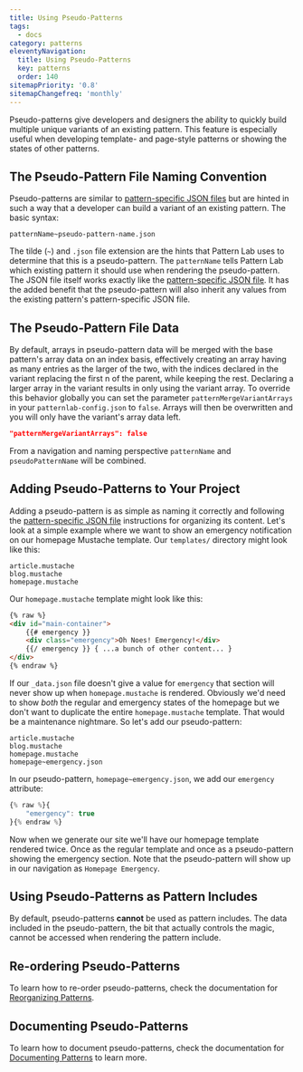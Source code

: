 ```yaml
---
title: Using Pseudo-Patterns
tags:
  - docs
category: patterns
eleventyNavigation:
  title: Using Pseudo-Patterns
  key: patterns
  order: 140
sitemapPriority: '0.8'
sitemapChangefreq: 'monthly'
---
```


Pseudo-patterns give developers and designers the ability to quickly build multiple unique variants of an existing pattern. This feature is especially useful when developing template- and page-style patterns or showing the states of other patterns.

## The Pseudo-Pattern File Naming Convention

Pseudo-patterns are similar to [pattern-specific JSON files](/docs/creating-pattern-specific-values/) but are hinted in such a way that a developer can build a variant of an existing pattern. The basic syntax:

    patternName~pseudo-pattern-name.json

The tilde (`~`) and `.json` file extension are the hints that Pattern Lab uses to determine that this is a pseudo-pattern. The `patternName` tells Pattern Lab which existing pattern it should use when rendering the pseudo-pattern. The JSON file itself works exactly like the [pattern-specific JSON file](/docs/creating-pattern-specific-values/). It has the added benefit that the pseudo-pattern will also inherit any values from the existing pattern's pattern-specific JSON file.

## The Pseudo-Pattern File Data

By default, arrays in pseudo-pattern data will be merged with the base pattern's array data on an index basis, effectively creating an array having as many entries as the larger of the two, with the indices declared in the variant replacing the first n of the parent, while keeping the rest. Declaring a larger array in the variant results in only using the variant array. To override this behavior globally you can set the parameter `patternMergeVariantArrays` in your `patternlab-config.json` to `false`. Arrays will then be overwritten and you will only have the variant's array data left.

```json
"patternMergeVariantArrays": false
```

From a navigation and naming perspective `patternName` and `pseudoPatternName` will be combined.

## Adding Pseudo-Patterns to Your Project

Adding a pseudo-pattern is as simple as naming it correctly and following the [pattern-specific JSON file](/docs/creating-pattern-specific-values/) instructions for organizing its content. Let's look at a simple example where we want to show an emergency notification on our homepage Mustache template. Our `templates/` directory might look like this:

    article.mustache
    blog.mustache
    homepage.mustache

Our `homepage.mustache` template might look like this:

```html
{% raw %}
<div id="main-container">
	{{# emergency }}
	<div class="emergency">Oh Noes! Emergency!</div>
	{{/ emergency }} { ...a bunch of other content... }
</div>
{% endraw %}
```

If our `_data.json` file doesn't give a value for `emergency` that section will never show up when `homepage.mustache` is rendered. Obviously we'd need to show _both_ the regular and emergency states of the homepage but we don't want to duplicate the entire `homepage.mustache` template. That would be a maintenance nightmare. So let's add our pseudo-pattern:

```
article.mustache
blog.mustache
homepage.mustache
homepage~emergency.json
```

In our pseudo-pattern, `homepage~emergency.json`, we add our `emergency` attribute:

```javascript
{% raw %}{
    "emergency": true
}{% endraw %}
```

Now when we generate our site we'll have our homepage template rendered twice. Once as the regular template and once as a pseudo-pattern showing the emergency section. Note that the pseudo-pattern will show up in our navigation as `Homepage Emergency`.

## Using Pseudo-Patterns as Pattern Includes

By default, pseudo-patterns **cannot** be used as pattern includes. The data included in the pseudo-pattern, the bit that actually controls the magic, cannot be accessed when rendering the pattern include.

## Re-ordering Pseudo-Patterns

To learn how to re-order pseudo-patterns, check the documentation for [Reorganizing Patterns](/docs/reorganizing-patterns/).

## Documenting Pseudo-Patterns

To learn how to document pseudo-patterns, check the documentation for [Documenting Patterns](/docs/documenting-patterns/) to learn more.
